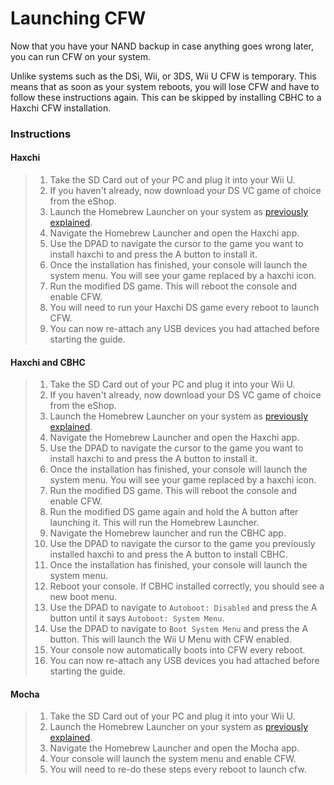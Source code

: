 # Launching CFW

Now that you have your NAND backup in case anything goes wrong later, you can run CFW on your system.

Unlike systems such as the DSi, Wii, or 3DS, Wii U CFW is temporary. This means that as soon as your system reboots, you will lose CFW and have to follow these instructions again. This can be skipped by installing CBHC to a Haxchi CFW installation.

### Instructions

<!-- tabs:start -->

#### **Haxchi**

> 1. Take the SD Card out of your PC and plug it into your Wii U.
> 2. If you haven't already, now download your DS VC game of choice from the eShop.
> 3. Launch the Homebrew Launcher on your system as [previously explained](/browser-exploit).
> 4. Navigate the Homebrew Launcher and open the Haxchi app.
> 5. Use the DPAD to navigate the cursor to the game you want to install haxchi to and press the A button to install it.
> 6. Once the installation has finished, your console will launch the system menu. You will see your game replaced by a haxchi icon.
> 7. Run the modified DS game. This will reboot the console and enable CFW.
> 8. You will need to run your Haxchi DS game every reboot to launch CFW.
> 9. You can now re-attach any USB devices you had attached before starting the guide.

#### **Haxchi and CBHC**

> 1. Take the SD Card out of your PC and plug it into your Wii U.
> 2. If you haven't already, now download your DS VC game of choice from the eShop.
> 3. Launch the Homebrew Launcher on your system as [previously explained](/browser-exploit).
> 4. Navigate the Homebrew Launcher and open the Haxchi app.
> 5. Use the DPAD to navigate the cursor to the game you want to install haxchi to and press the A button to install it.
> 6. Once the installation has finished, your console will launch the system menu. You will see your game replaced by a haxchi icon.
> 7. Run the modified DS game. This will reboot the console and enable CFW.
> 8. Run the modified DS game again and hold the A button after launching it. This will run the Homebrew Launcher.
> 9. Navigate the Homebrew launcher and run the CBHC app.
> 10. Use the DPAD to navigate the cursor to the game you previously installed haxchi to and press the A button to install CBHC.
> 11. Once the installation has finished, your console will launch the system menu.
> 12. Reboot your console. If CBHC installed correctly, you should see a new boot menu.
> 13. Use the DPAD to navigate to `Autoboot: Disabled` and press the A button until it says `Autoboot: System Menu`.
> 14. Use the DPAD to navigate to `Boot System Menu` and press the A button. This will launch the Wii U Menu with CFW enabled.
> 15. Your console now automatically boots into CFW every reboot.
> 16. You can now re-attach any USB devices you had attached before starting the guide.

#### **Mocha**

> 1. Take the SD Card out of your PC and plug it into your Wii U.
> 2. Launch the Homebrew Launcher on your system as [previously explained](/browser-exploit).
> 3. Navigate the Homebrew Launcher and open the Mocha app.
> 4. Your console will launch the system menu and enable CFW.
> 5. You will need to re-do these steps every reboot to launch cfw.

<!-- tabs:end -->
